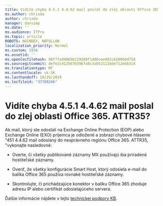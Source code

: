 ```yaml
---
title: Vidíte chyba 4.5.1 4.4.62 mail poslal do zlej oblasti Office 365. ATTR35?
ms.author: chrisda
author: chrisda
manager: dansimp
ms.date: ''
ms.audience: ITPro
ms.topic: article
ROBOTS: NOINDEX, NOFOLLOW
localization_priority: Normal
ms.custom: 1938
ms.assetid: ''
ms.openlocfilehash: 08f7fad4069b129289f1d06cee401c6100b0d75d
ms.sourcegitcommit: defe2c412567b596fa8c3ab52111bde712ebb314
ms.translationtype: MT
ms.contentlocale: sk-SK
ms.lasthandoff: 10/29/2019
ms.locfileid: "37769246"
---
```

# <a name="are-you-seeing-error-451-4462-mail-sent-to-the-wrong-office-365-region-attr35"></a>Vidíte chyba 4.5.1 4.4.62 mail poslal do zlej oblasti Office 365. ATTR35?

Ak mail, ktorý ste odoslali na Exchange Online Protection (EOP) alebo Exchange Online (EXO) príjemca je odložené a zobrazí chybové hlásenie "451 4.4.62 mail odoslaný do nesprávneho regiónu Office 365. ATTR35, "vykonajte nasledovné:

- Overte, či všetky publikované záznamy MX používajú iba priradené hostiteľské záznamy.

- Overiť, že všetky konfigurácie Smart Host, ktorý odosiela e-mail do balíka Office 365 používa rovnaké hostiteľské záznamy.

- Skontrolujte, či prichádzajúce konektor v balíku Office 365 zhoduje adresu IP alebo certifikát odosielajúceho servera.

Ďalšie informácie nájdete v tejto [technickej podpory KB](https://support.microsoft.com/help/4057301/attr35-response-code-when-mail-is-sent-to-eop-exo).
